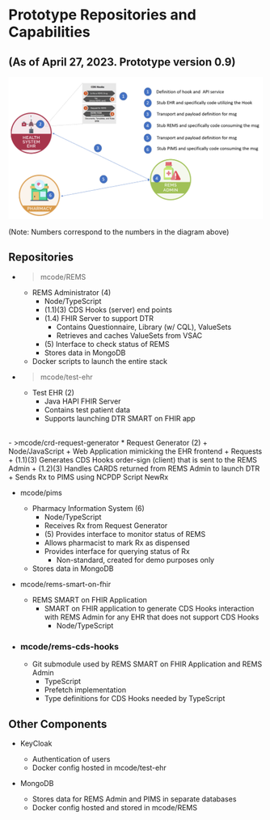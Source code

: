 # Prototype Repositories and Capabilities

## (As of April 27, 2023. Prototype version 0.9)

![](./prototype-images/layout.png)

(Note: <a>Numbers</a> correspond to the numbers in the diagram above)

## Repositories

- > mcode/REMS
    * REMS Administrator <a>(4)</a>
        + Node/TypeScript
        + <a>(1.1)(3)</a> CDS Hooks (server) end points
        + <a>(1.4)</a> FHIR Server to support DTR
            + Contains Questionnaire, Library (w/ CQL), ValueSets
            + Retrieves and caches ValueSets from VSAC
        + <a>(5)</a> Interface to check status of REMS
        + Stores data in MongoDB
    * Docker scripts to launch the entire stack

- > mcode/test-ehr
    * Test EHR <a>(2)</a>
        + Java HAPI FHIR Server
        + Contains test patient data
        + Supports launching DTR SMART on FHIR app

<br>
- >mcode/crd-request-generator
    * Request Generator <a>(2)</a>
        + Node/JavaScript
        + Web Application mimicking the EHR frontend
        + Requests
            + <a>(1.1)(3)</a> Generates CDS Hooks order-sign (client) that is sent to the REMS Admin
            + <a>(1.2)(3)</a> Handles CARDS returned from REMS Admin to launch DTR
            + Sends Rx to PIMS using NCPDP Script NewRx

- mcode/pims
    * Pharmacy Information System <a>(6)</a>
        + Node/TypeScript
        + Receives Rx from Request Generator
        + <a>(5)</a> Provides interface to monitor status of REMS
        + Allows pharmacist to mark Rx as dispensed
        + Provides interface for querying status of Rx
            + Non-standard, created for demo purposes only
    * Stores data in MongoDB

- mcode/rems-smart-on-fhir
    * REMS SMART on FHIR Application
        + SMART on FHIR application to generate CDS Hooks interaction with REMS Admin for any EHR that does not support CDS Hooks
            + Node/TypeScript

- ### mcode/rems-cds-hooks
    * Git submodule used by REMS SMART on FHIR Application and REMS Admin
        + TypeScript
        + Prefetch implementation
        + Type definitions for CDS Hooks needed by TypeScript

## Other Components

- KeyCloak
    * Authentication of users
    * Docker config hosted in mcode/test-ehr

- MongoDB
    * Stores data for REMS Admin and PIMS in separate databases
    * Docker config hosted and stored in mcode/REMS
